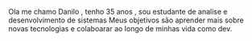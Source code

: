 Ola me chamo Danilo , tenho 35 anos , sou estudante de analise e desenvolvimento de sistemas 
Meus objetivos são aprender mais sobre novas tecnologias e  colaboarar ao longo de minhas vida como dev.
